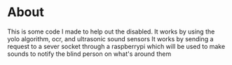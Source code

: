 # About
This is some code I made to help out the disabled. It works by using the yolo algorithm, ocr, and ultrasonic sound sensors
It works by sending a request to a sever socket through a raspberrypi which will be used to make sounds to notify the blind person on what's around them